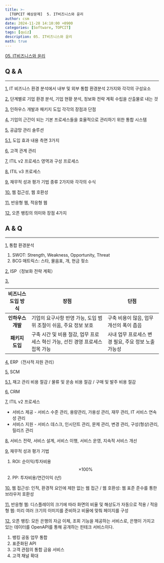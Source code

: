 ```yaml
---
title: >-
  [TOPCIT 예상문제]  5. IT비즈니스와 윤리
author: csm
date: 2024-11-28 14:10:00 +0900
categories: [Software, TOPCIT]
tags: [quiz]
description: 05. IT비즈니스와 윤리
math: true
---
```


[05. IT비즈니스와 윤리](https://www.topcit.or.kr/upload/edubox/essence/ess_ko_05/index.html)


## Q & A
---
<span id="q1"></span> [1.](#a1) IT 비즈니스 환경 분석에서 내부 및 외부 통합 환경분석 2가지와 각각의 구성요소  

<span id="q2"></span> [2.](#a2) 단계별로 기업 환경 분석, 기업 현황 분석, 정보화 전략 계획 수립을 산출물로 내는 것  

<span id="q3"></span> [3.](#a3) 인하우스 개발과 패키지 도입 각각의 장점과 단점  

<span id="q4"></span> [4.](#a4) 기업의 근간이 되는 기본 프로세스들을 효율적으로 관리하기 위한 통합 시스템  

<span id="q5"></span> [5.](#a5) 공급망 관리 솔루션  

<span id="q51"></span> [5.1.](#a51) 도입 효과 내용 측면 3가지  

<span id="q6"></span> [6.](#a6) 고객 관계 관리  

<span id="q7"></span> [7.](#a7) ITIL v2 프로세스 영역과 구성 프로세스  

<span id="q8"></span> [8.](#a8) ITIL v3 프로세스  

<span id="q9"></span> [9.](#a9) 재무적 성과 평가 기법 종류 2가지와 각각의 수식  

<span id="q10"></span> [10.](#a10) 웹 접근성, 웹 호환성  

<span id="q11"></span> [11.](#a11) 반응형 웹, 적응형 웹  

<span id="q12"></span> [12.](#a12) 오픈 뱅킹의 의미와 장점 4가지  



## A & Q
---
<span id="a1"></span> [1.](#q1) 통합 환경분석  
1) SWOT: Strength, Weakness, Opportunity, Threat  
2) BCG 매트릭스: 스타, 물음표, 개, 현금 젖소  

<span id="a2"></span> [2.](#q2) ISP（정보화 전략 계획）  

<span id="a3"></span> [3.](#q3)  

| 비즈니스 도입 방식 | 장점       | 단점       | 
|:----------------:|----------------|----------------|
| **인하우스 개발**   | 기업의 요구사항 반영 가능, 도입 범위 조절이 쉬움, 주요 정보 보호   | 구축 비용이 많음, 업무 개선의 폭이 좁음   |
| **패키지 도입**   | 구축 시간 및 비용 절감, 업무 프로세스 혁신 가능, 선진 경영 프로세스 접목 가능   | 사내 업무 프로세스 변경 필요, 주요 정보 노출 가능성   |

<span id="a4"></span> [4.](#q4) ERP（전사적 자원 관리）  

<span id="a5"></span> [5.](#q5) SCM  

<span id="a51"></span> [5.1.](#q51) 재고 관리 비용 절감 / 물류 및 운송 비용 절감 / 구매 및 발주 비용 절감  

<span id="a6"></span> [6.](#q6) CRM  

<span id="a7"></span> [7.](#q7) ITIL v2 프로세스  
- 서비스 제공 - 서비스 수준 관리, 용량관리, 가용성 관리, 재무 관리, IT 서비스 연속성 관리  
- 서비스 지원 - 서비스 데스크, 인시던트 관리, 문제 관리, 변경 관리, 구성(형상)관리, 릴리즈 관리  

<span id="a8"></span> [8.](#q8) 서비스 전략, 서비스 설계, 서비스 이행, 서비스 운영, 지속적 서비스 개선  

<span id="a9"></span> [9.](#q9) 재무적 성과 평가 기법  
1) ROI: 순이익/투자비용 $$ \times 100\% $$  
2) PP: 투자비용/연간이익 (년)  

<span id="a10"></span> [10.](#q10) 웹 접근성: 인적, 환경적 요인에 제한 없는 웹 접근 / 웹 호환성: 웹 표준 준수를 통한 브라우저 호환성  

<span id="a11"></span> [11.](#q11) 반응형 웹: 디스플레이의 크기에 따라 화면의 비율 및 해상도가 자동으로 적용 / 적응형 웹: 미리 여러 크기의 이미지를 준비하고 비율에 맞춰 페이지를 구성  

<span id="a12"></span> [12.](#q12) 오픈 뱅킹: 모든 은행의 자금 이체, 조회 기능을 제공하는 서비스로, 은행이 가지고 있는 데이터를 OpenAPI를 통해 공개하는 핀테크 서비스이다.  
1) 뱅킹 공동 업무 통합  
2) 표준화된 API  
3) 고객 관점의 통합 금융 서비스  
4) 고객 채널 확대  